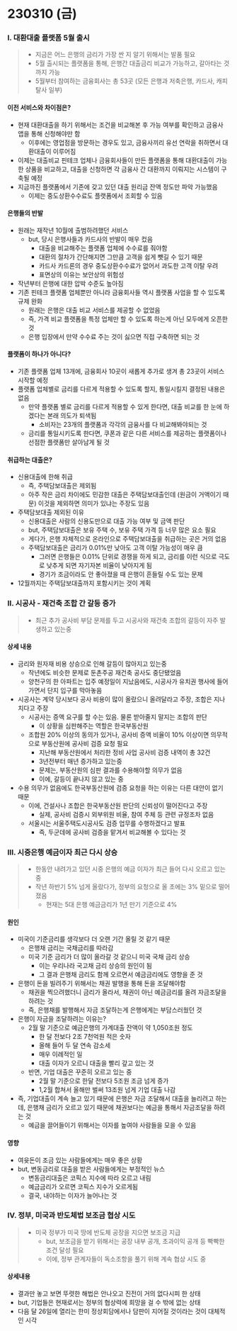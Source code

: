# 230310 (금)



### Ⅰ. 대환대출 플랫폼 5월 출시

> - 지금은 어느 은행의 금리가 가장 싼 지 알기 위해서는 발품 필요
> - 5월 출시되는 플랫폼을 통해, 은행간 대출금리 비교가 가능하고, 갈아타는 것까지 가능
> - 5월부터 참여하는 금융회사는 총 53곳 (모든 은행과 저축은행, 카드사, 캐피탈사 일부)



#### 이전 서비스와 차이점은?

- 현재 대환대출을 하기 위해서는 조건을 비교해본 후 가능 여부를 확인하고 금융사 앱을 통해 신청해야만 함
  - 이후에는 영업점을 방문하는 경우도 있고, 금융사끼리 유선 연락을 취하면서 대환대출이 이루어짐
- 이제는 대출비교 핀테크 업체나 금융회사들이 만든 플랫폼을 통해 대환대출이 가능한 상품을 비교하고, 대출을 신청하면 각 금융사 간 대환까지 이뤄지는 시스템이 구축될 예정
- 지금까진 플랫폼에서 기존에 갖고 있던 대출 원리금 잔액 정도만 파악 가능했음
  - 이제는 중도상환수수료도 플랫폼에서 조회할 수 있음



#### 은행들의 반발

- 원래는 재작년 10월에 출범하려했던 서비스
  - but, 당시 은행사들과 카드사의 반발이 매우 컸음
    - 대출을 비교해주는 플랫폼 업체에 수수료를 줘야함
    - 대환의 절차가 간단해지면 그만큼 고객을 쉽게 뺏길 수 있기 때문
    - 카드사 카드론의 경우 중도상환수수료가 없어서 과도한 고객 이탈 우려
    - 표면상의 이유는 보안상의 위험성
- 작년부터 은행에 대한 압박 수준도 높아짐
- 기존 핀테크 플랫폼 업체뿐만 아니라 금융회사들 역시 플랫폼 사업을 할 수 있도록 규제 완화
  - 원래는 은행은 대출 비교 서비스를 제공할 수 없었음
  - 즉, 가격 비교 플랫폼을 특정 업체만 할 수 있도록 하는게 아닌 모두에게 오픈한 것
  - 은행 입장에서 만약 수수료 주는 것이 싫으면 직접 구축하면 되는 것



#### 플랫폼이 하나가 아니다?

- 기존 플랫폼 업체 13개에, 금융회사 10곳이 새롭게 추가로 생겨 총 23곳이 서비스 시작할 예정
- 플랫폼 업체별로 금리를 다르게 적용할 수 있도록 할지, 통일시킬지 결정된 내용은 없음
  - 만약 플랫폼 별로 금리를 다르게 적용할 수 있게 한다면, 대출 비교를 한 눈에 하겠다는 본래 의도가 퇴색됨
    - 소비자는 23개의 플랫폼과 각각의 금융사를 다 비교해봐야되는 것
  - 금리를 통일시키도록 한다면, 쿠폰과 같은 다른 서비스를 제공하는 플랫폼이나 선점한 플랫폼만 살아남게 될 것



#### 취급하는 대출은?

- 신용대출에 한해 취급
  - 즉, 주택담보대출은 제외됨
  - 아주 작은 금리 차이에도 민감한 대출은 주택담보대출인데 (원금이 거액이기 때문) 이것을 제외하면 의미가 있냐는 주장도 있음
- 주택담보대출 제외된 이유
  - 신용대출은 사람의 신용도만으로 대출 가능 여부 및 금액 판단
  - but, 주택담보대출은 보유 주택 수, 보유 주택 가격 등 너무 많은 요소 필요
  - 게다가, 은행 자체적으로 온라인으로 주택담보대출을 취급하는 곳은 거의 없음
  - 주택담보대출은 금리가 0.01%만 낮아도 고객 이탈 가능성이 매우 큼
    - 그러면 은행들은 0.01% 단위로 경쟁을 하게 되고, 금리를 이런 식으로 극도로 낮추게 되면 자기자본 비율이 낮아지게 됨
    - 경기가 조금이라도 안 좋아졌을 때 은행이 흔들릴 수도 있는 문제
- 12월까지는 주택담보대출까지 포함시키는 것이 계획



### Ⅱ. 시공사 - 재건축 조합 간 갈등 증가

> - 최근 추가 공사비 부담 문제를 두고 시공사와 재건축 조합의 갈등이 자주 발생하고 있는중



#### 상세 내용

- 금리와 원자재 비용 상승으로 인해 갈등이 많아지고 있는중
  - 작년에도 비슷한 문제로 둔촌주공 재건축 공사도 중단됐었음
  - 양천구의 한 아파트는 입주 예정일이 지났음에도, 시공사가 유치권 행사에 들어가면서 단지 입구를 막아놓음
- 시공사는 계약 당시보다 공사 비용이 많이 올랐으니 올려달라고 주장, 조합은 지나치다고 주장
  - 시공사는 증액 요구를 할 수는 있음. 물론 받아줄지 말지는 조합의 판단
    - 이 상황을 심판해주는 역할은 한국부동산원
  - 조합원 20% 이상의 동의가 있거나, 공사비 증액 비율이 10% 이상이면 의무적으로 부동산원에 공사비 검증 요청 필요
    - 지난해 부동산원에서 처리한 정비 사업 공사비 검증 내역이 총 32건
    - 3년전부터 매년 증가하고 있는중
    - 문제는, 부동산원의 심판 결과를 수용해야할 의무가 없음
    - 이에, 갈등이 끝나지 않고 있는 중
- 수용 의무가 없음에도 한국부동산원에 검증 요청을 하는 이유는 다른 대안이 없기 때문
  - 이에, 건설사나 조합은 한국부동산원 판단의 신뢰성이 떨어진다고 주장
    - 실제, 공사비 검증시 외부위원 비율, 참여 주체 등 관련 규정조차 없음
  - 서울시는 서울주택도시공사도 검증 업무를 수행하겠다고 발표
    - 즉, 두군데에 공사비 검증을 맡겨서 비교해볼 수 있다는 것





### Ⅲ. 시중은행 예금이자 최근 다시 상승

> - 한동안 내려가고 있던 시중 은행의 예금 이자가 최근 들어 다시 오르고 있는 중
> - 작년 하반기 5% 넘게 올랐다가, 정부의 요청으로 올 초에는 3% 밑으로 떨어졌음
>   - 현재는 5대 은행 예금금리가 1년 만기 기준으로 4%



#### 원인

- 미국이 기준금리를 생각보다 더 오랜 기간 올릴 것 같기 때문
  - 은행채 금리는 국채금리를 따라감
  - 미국 기준 금리가 더 많이 올라갈 것 같으니 미국 국채 금리 상승 
    - 이는 우리나라 국고채 금리 상승의 원인이 됨
    - 그 결과 은행채 금리도 함께 오르면서 예금금리에도 영향을 준 것
- 은행이 돈을 빌려주기 위해서는 채권 발행을 통해 돈을 조달해야함
  - 채권을 찍으려했더니 금리가 올라서, 채권이 아닌 예금금리를 올려 자금조달을 하려는 것
  - 즉, 은행채를 발행해서 자금 조달하는게 은행에게는 부담스러웠던 것
- 은행이 자금을 조달하려는 이유는?
  - 2월 말 기준으로 예금은행의 가계대출 잔액이 약 1,050조원 정도
    - 한 달 전보다 2조 7천억원 적은 숫자
    - 올해 들어 두 달 연속 감소세
    - 매우 이례적인 일 
    - 대출 이자가 오르니 대출을 빨리 갚고 있는 것
  - 반면, 기업 대출은 꾸준히 오르고 있는 중
    - 2월 말 기준으로 한달 전보다 5조원 조금 넘게 증가
    - 1,2월 합쳐서 올해만 벌써 13조원 넘게 기업 대출 나감
- 즉, 기업대출이 계속 늘고 있기 때문에 은행은 자금 조달해서 대출을 늘리려고 하는데, 은행채 금리가 오르고 있기 때문에 채권보다는 예금을 통해서 자금조달을 하려는 것
  - 예금을 끌어들이기 위해서는 이자를 높여야 사람들을 모을 수 있음



#### 영향

- 여윳돈이 조금 있는 사람들에게는 매우 좋은 상황
- but, 변동금리로 대출을 받은 사람들에게는 부정적인 뉴스
  - 변동금리대출은 코픽스 지수에 따라 오르고 내림
  - 예금금리가 오르면 코픽스 지수가 오르게됨
  - 결국, 내야하는 이자가 늘어나는 것



### Ⅳ. 정부, 미국과 반도체법 보조금 협상 시도

> - 미국 정부가 미국 땅에 반도체 공장을 지으면 보조금 지급
>   - but, 보조금을 받기 위해서는 공장 내부 공개, 초과이익 공개 등 빡빡한 조건 달성 필요
>   - 이에, 정부 관계자들이 독소조항을 풀기 위해 계속 협상 시도 중



#### 상세내용

- 결과만 놓고 보면 뚜렷한 해법은 안나오고 진전이 거의 없다시피 한 상태
- but, 기업들은 현재로서는 정부의 협상력에 희망을 걸 수 밖에 없는 상태
- 다음 달 26일에 열리는 한미 정상회담에서나 담판이 지어질 것이라는 것이 대체적인 시각
